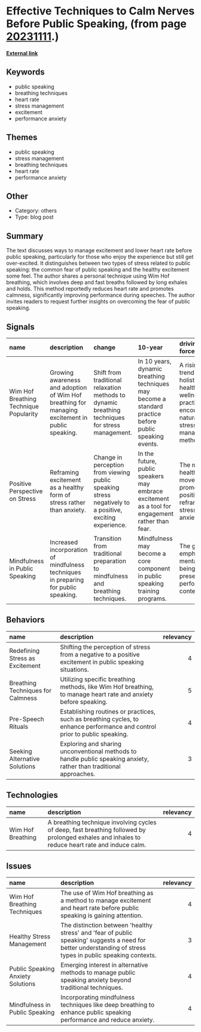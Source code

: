 # __Effective Techniques to Calm Nerves Before Public Speaking__, (from page [20231111](https://kghosh.substack.com/p/20231111).)

__[External link](https://danielmiessler.com/p/lower-heart-rate-public-speaking?)__



## Keywords

* public speaking
* breathing techniques
* heart rate
* stress management
* excitement
* performance anxiety

## Themes

* public speaking
* stress management
* breathing techniques
* heart rate
* performance anxiety

## Other

* Category: others
* Type: blog post

## Summary

The text discusses ways to manage excitement and lower heart rate before public speaking, particularly for those who enjoy the experience but still get over-excited. It distinguishes between two types of stress related to public speaking: the common fear of public speaking and the healthy excitement some feel. The author shares a personal technique using Wim Hof breathing, which involves deep and fast breaths followed by long exhales and holds. This method reportedly reduces heart rate and promotes calmness, significantly improving performance during speeches. The author invites readers to request further insights on overcoming the fear of public speaking.

## Signals

| name                                   | description                                                                                     | change                                                                                                  | 10-year                                                                                                 | driving-force                                                                                           |   relevancy |
|:---------------------------------------|:------------------------------------------------------------------------------------------------|:--------------------------------------------------------------------------------------------------------|:--------------------------------------------------------------------------------------------------------|:--------------------------------------------------------------------------------------------------------|------------:|
| Wim Hof Breathing Technique Popularity | Growing awareness and adoption of Wim Hof breathing for managing excitement in public speaking. | Shift from traditional relaxation methods to dynamic breathing techniques for stress management.        | In 10 years, dynamic breathing techniques may become a standard practice before public speaking events. | A rising trend in holistic health and wellness practices encouraging natural stress management methods. |           4 |
| Positive Perspective on Stress         | Reframing excitement as a healthy form of stress rather than anxiety.                           | Change in perception from viewing public speaking stress negatively to a positive, exciting experience. | In the future, public speakers may embrace excitement as a tool for engagement rather than fear.        | The mental health movement promoting positive reframing of stress and anxiety.                          |           3 |
| Mindfulness in Public Speaking         | Increased incorporation of mindfulness techniques in preparing for public speaking.             | Transition from traditional preparation to mindfulness and breathing techniques.                        | Mindfulness may become a core component in public speaking training programs.                           | The growing emphasis on mental well-being and presence in performance contexts.                         |           4 |

## Behaviors

| name                              | description                                                                                                                |   relevancy |
|:----------------------------------|:---------------------------------------------------------------------------------------------------------------------------|------------:|
| Redefining Stress as Excitement   | Shifting the perception of stress from a negative to a positive excitement in public speaking situations.                  |           4 |
| Breathing Techniques for Calmness | Utilizing specific breathing methods, like Wim Hof breathing, to manage heart rate and anxiety before speaking.            |           5 |
| Pre-Speech Rituals                | Establishing routines or practices, such as breathing cycles, to enhance performance and control prior to public speaking. |           4 |
| Seeking Alternative Solutions     | Exploring and sharing unconventional methods to handle public speaking anxiety, rather than traditional approaches.        |           3 |

## Technologies

| name              | description                                                                                                                                    |   relevancy |
|:------------------|:-----------------------------------------------------------------------------------------------------------------------------------------------|------------:|
| Wim Hof Breathing | A breathing technique involving cycles of deep, fast breathing followed by prolonged exhales and inhales to reduce heart rate and induce calm. |           4 |

## Issues

| name                              | description                                                                                                                                                  |   relevancy |
|:----------------------------------|:-------------------------------------------------------------------------------------------------------------------------------------------------------------|------------:|
| Wim Hof Breathing Techniques      | The use of Wim Hof breathing as a method to manage excitement and heart rate before public speaking is gaining attention.                                    |           4 |
| Healthy Stress Management         | The distinction between 'healthy stress' and 'fear of public speaking' suggests a need for better understanding of stress types in public speaking contexts. |           3 |
| Public Speaking Anxiety Solutions | Emerging interest in alternative methods to manage public speaking anxiety beyond traditional techniques.                                                    |           4 |
| Mindfulness in Public Speaking    | Incorporating mindfulness techniques like deep breathing to enhance public speaking performance and reduce anxiety.                                          |           4 |